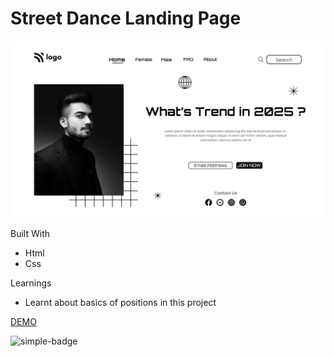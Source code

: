 # Street Dance Landing  Page

![Image](./1.png)

Built With
- Html
- Css

Learnings
- Learnt about basics of  positions in this project

[DEMO](https://gnw-street-landing-page.netlify.app/)

![simple-badge](https://img.shields.io/badge/HTML-CSS-blue)
